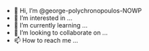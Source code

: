 - 👋 Hi, I’m @george-polychronopoulos-NOWP
- 👀 I’m interested in ...
- 🌱 I’m currently learning ...
- 💞️ I’m looking to collaborate on ...
- 📫 How to reach me ...

<!---
george-polychronopoulos-NOWP/george-polychronopoulos-NOWP is a ✨ special ✨ repository because its `README.md` (this file) appears on your GitHub profile.
You can click the Preview link to take a look at your changes.
--->
